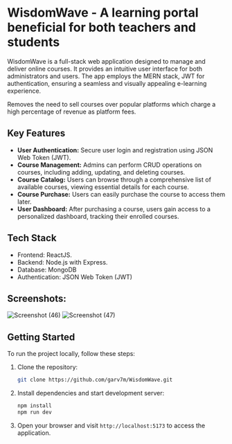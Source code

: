 # WisdomWave - A learning portal beneficial for both teachers and students

WisdomWave is a full-stack web application designed to manage and deliver online courses. It provides an intuitive user interface for both administrators and users. The app employs the MERN stack, JWT for authentication, ensuring a seamless and visually appealing e-learning experience.

Removes the need to sell courses over popular platforms which charge a high percentage of revenue as platform fees.

## Key Features

- **User Authentication:** Secure user login and registration using JSON Web Token (JWT).
- **Course Management:** Admins can perform CRUD operations on courses, including adding, updating, and deleting courses.
- **Course Catalog:** Users can browse through a comprehensive list of available courses, viewing essential details for each course.
- **Course Purchase:** Users can easily purchase the course to access them later.
- **User Dashboard:** After purchasing a course, users gain access to a personalized dashboard, tracking their enrolled courses.

## Tech Stack

- Frontend: ReactJS.
- Backend: Node.js with Express.
- Database: MongoDB
- Authentication: JSON Web Token (JWT)

## Screenshots:
![Screenshot (46)](https://github.com/user-attachments/assets/06deb0a7-3180-46a2-8d50-b79eee0180c1)
![Screenshot (47)](https://github.com/user-attachments/assets/da35d88f-ed52-4a80-aa39-07ae6033738b)


## Getting Started

To run the project locally, follow these steps:

1. Clone the repository:

   ```sh
   git clone https://github.com/garv7m/WisdomWave.git

2. Install dependencies and start development server:
   
    ```sh
    npm install
    npm run dev
    ```
4. Open your browser and visit `http://localhost:5173` to access the application.

